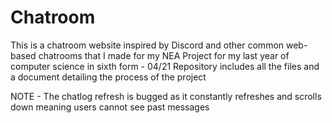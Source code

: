 # Chatroom
This is a chatroom website inspired by Discord and other common web-based chatrooms that I made for my NEA Project for my last year of computer science in sixth form - 04/21
Repository includes all  the files and a document detailing the process of the project

NOTE - The chatlog refresh is bugged as it constantly refreshes and scrolls down meaning users cannot see past messages 

